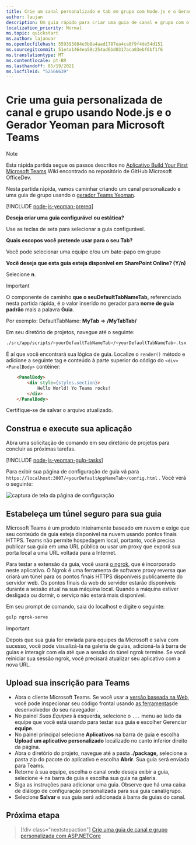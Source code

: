 ```yaml
---
title: Crie um canal personalizado e tab em grupo com Node.js e o Gerador Yeoman para Microsoft Teams
author: laujan
description: Um guia rápido para criar uma guia de canal e grupo com o Gerador Yeoman para Microsoft Teams.
localization_priority: Normal
ms.topic: quickstart
ms.author: lajanuar
ms.openlocfilehash: 559393884e3b8a4aad1787ea4ca8f9f4de54d151
ms.sourcegitcommit: 51e4a1464ea58c254ad6bd0317aca03ebf6bf1f6
ms.translationtype: MT
ms.contentlocale: pt-BR
ms.lasthandoff: 05/19/2021
ms.locfileid: "52566639"
---
```

# <a name="create-a-custom-channel-and-group-tab-using-nodejs-and-the-yeoman-generator-for-microsoft-teams"></a>Crie uma guia personalizada de canal e grupo usando Node.js e o Gerador Yeoman para Microsoft Teams

>[!NOTE]
>Esta rápida partida segue os passos descritos no [Aplicativo Build Your First Microsoft Teams](https://github.com/OfficeDev/generator-teams/wiki/Build-Your-First-Microsoft-Teams-App) Wiki encontrado no repositório de GitHub Microsoft OfficeDev.

Nesta partida rápida, vamos caminhar criando um canal personalizado e uma guia de grupo usando o [gerador Teams Yeoman](https://github.com/OfficeDev/generator-teams/).

[!INCLUDE [node-js-yeoman-prereq](~/includes/tabs/node-js-yeoman-prereq.md)]

**Deseja criar uma guia configurável ou estática?**

Use as teclas de seta para selecionar a guia configurável.

**Quais escopos você pretende usar para o seu Tab?**

Você pode selecionar uma equipe e/ou um bate-papo em grupo

**Você deseja que esta guia esteja disponível em SharePoint Online? (Y/n)** 

Selecione **n**.

>[!IMPORTANT]
>O componente de caminho **que o seuDefaultTabNameTab,** referenciado nesta partida rápida, é o valor inserido no gerador para **nome de guia padrão** mais a palavra **Guia**.
>
>Por exemplo: DefaultTabName: **MyTab**  =>  **/MyTabTab/**

Em seu diretório de projetos, navegue até o seguinte:

```bash
./src/app/scripts/<yourDefaultTabNameTab>/<yourDefaultTabNameTab>.tsx
```

É aí que você encontrará sua lógica de guia. Localize o `render()` método e adicione a seguinte tag e conteúdo à parte superior do código do `<div>` `<PanelBody>` contêiner:

```html
    <PanelBody>
        <div style={styles.section}>
            Hello World! Yo Teams rocks!
        </div>
    </PanelBody>
```

Certifique-se de salvar o arquivo atualizado.

## <a name="build-and-run-your-application"></a>Construa e execute sua aplicação

Abra uma solicitação de comando em seu diretório de projetos para concluir as próximas tarefas.

[!INCLUDE [node-js-yeoman-gulp-tasks](~/includes/tabs/node-js-yeoman-gulp-tasks.md)]

Para exibir sua página de configuração de guia vá para `https://localhost:3007/<yourDefaultAppNameTab>/config.html` . Você verá o seguinte:

![captura de tela da página de configuração](~/assets/images/tab-images/configurationPage.png)

## <a name="establish-a-secure-tunnel-to-your-tab"></a>Estabeleça um túnel seguro para sua guia

Microsoft Teams é um produto inteiramente baseado em nuvem e exige que seu conteúdo de guia esteja disponível na nuvem usando pontos finais HTTPS. Teams não permite hospedagem local, portanto, você precisa publicar sua guia em uma URL pública ou usar um proxy que exporá sua porta local a uma URL voltada para a Internet.

Para testar a extensão da guia, você usará [o ngrok](https://ngrok.com/docs), que é incorporado neste aplicativo. O Ngrok é uma ferramenta de software proxy reversa que criará um túnel para os pontos finais HTTPS disponíveis publicamente do servidor web. Os pontos finais da web do servidor estarão disponíveis durante a sessão atual na sua máquina local. Quando a máquina estiver desligada ou dormir, o serviço não estará mais disponível.

Em seu prompt de comando, saia do localhost e digite o seguinte:

```bash
gulp ngrok-serve
```

> [!IMPORTANT]
> Depois que sua guia for enviada para equipes da Microsoft e salva com sucesso, você pode visualizá-la na galeria de guias, adicioná-la à barra de guias e interagir com ela até que a sessão do túnel ngrok termine. Se você reiniciar sua sessão ngrok, você precisará atualizar seu aplicativo com a nova URL.

## <a name="upload-your-application-to-teams"></a>Upload sua inscrição para Teams

- Abra o cliente Microsoft Teams. Se você usar a [versão baseada na Web,](https://teams.microsoft.com) você pode inspecionar seu código frontal usando [as ferramentas](~/tabs/how-to/developer-tools.md)de desenvolvedor do seu navegador .
- No painel *Suas Equipes* à esquerda, selecione o `...` menu ao lado da equipe que você está usando para testar sua guia e escolher Gerenciar **equipe**.
- No painel principal selecione **Aplicativos** na barra de guia e escolha **Upload um aplicativo personalizado** localizado no canto inferior direito da página.
- Abra o diretório do projeto, navegue até a pasta **./package,** selecione a pasta zip do pacote do aplicativo e escolha **Abrir**. Sua guia será enviada para Teams.
- Retorne à sua equipe, escolha o canal onde deseja exibir a guia, selecione ➕ na barra de guia e escolha sua guia na galeria.
- Siga as instruções para adicionar uma guia. Observe que há uma caixa de diálogo de configuração personalizada para sua guia canal/grupo.
- Selecione **Salvar** e sua guia será adicionada à barra de guias do canal.

## <a name="next-step"></a>Próxima etapa

> [!div class="nextstepaction"]
> [Crie uma guia de canal e grupo personalizada com ASP.NETCore](~/tabs/quickstarts/create-channel-group-tab-dotnet-core.md)